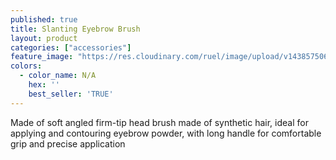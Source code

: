 ```yaml
---
published: true
title: Slanting Eyebrow Brush
layout: product
categories: ["accessories"]
feature_image: "https://res.cloudinary.com/ruel/image/upload/v1438575069/fs/slantingEyebrowBrush.jpg"
colors:
  - color_name: N/A
    hex: ''
    best_seller: 'TRUE'
---
```

Made of soft angled firm-tip head brush made of synthetic hair, ideal for applying and contouring eyebrow powder, with long handle for comfortable grip and precise application
